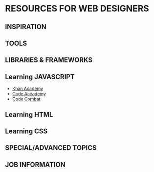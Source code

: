 # RESOURCES FOR WEB DESIGNERS

## INSPIRATION
## TOOLS
## LIBRARIES & FRAMEWORKS
## Learning JAVASCRIPT
- [Khan Academy](https://www.khanacademy.org/computing/computer-programming/programming/intro-to-programming/a/learning-programming-on-khan-academy)
- [Code Aacademy](https://www.codecademy.com/learn/javascript)
- [Code Combat](https://codecombat.com)
## Learning HTML
## Learning CSS
## SPECIAL/ADVANCED TOPICS
## JOB INFORMATION
